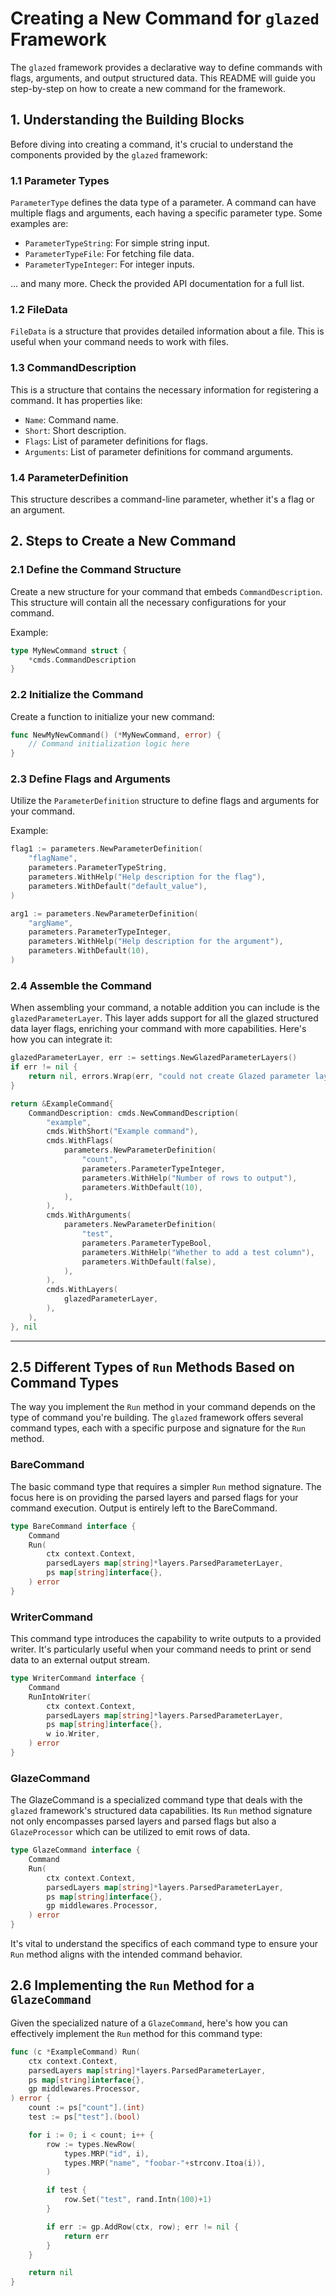 # Creating a New Command for `glazed` Framework

The `glazed` framework provides a declarative way to define commands with flags, arguments, and output structured data. This README will guide you step-by-step on how to create a new command for the framework.

## 1. **Understanding the Building Blocks**

Before diving into creating a command, it's crucial to understand the components provided by the `glazed` framework:

### 1.1 Parameter Types

`ParameterType` defines the data type of a parameter. A command can have multiple flags and arguments, each having a specific parameter type. Some examples are:

- `ParameterTypeString`: For simple string input.
- `ParameterTypeFile`: For fetching file data.
- `ParameterTypeInteger`: For integer inputs.

... and many more. Check the provided API documentation for a full list.

### 1.2 FileData

`FileData` is a structure that provides detailed information about a file. This is useful when your command needs to work with files.

### 1.3 CommandDescription

This is a structure that contains the necessary information for registering a command. It has properties like:

- `Name`: Command name.
- `Short`: Short description.
- `Flags`: List of parameter definitions for flags.
- `Arguments`: List of parameter definitions for command arguments.

### 1.4 ParameterDefinition

This structure describes a command-line parameter, whether it's a flag or an argument.

## 2. **Steps to Create a New Command**

### 2.1 Define the Command Structure

Create a new structure for your command that embeds `CommandDescription`. This structure will contain all the necessary configurations for your command.

Example:

```go
type MyNewCommand struct {
	*cmds.CommandDescription
}
```

### 2.2 Initialize the Command

Create a function to initialize your new command:

```go
func NewMyNewCommand() (*MyNewCommand, error) {
	// Command initialization logic here
}
```

### 2.3 Define Flags and Arguments

Utilize the `ParameterDefinition` structure to define flags and arguments for your command.

Example:

```go
flag1 := parameters.NewParameterDefinition(
	"flagName",
	parameters.ParameterTypeString,
	parameters.WithHelp("Help description for the flag"),
	parameters.WithDefault("default_value"),
)

arg1 := parameters.NewParameterDefinition(
	"argName",
	parameters.ParameterTypeInteger,
	parameters.WithHelp("Help description for the argument"),
	parameters.WithDefault(10),
)
```

### 2.4 Assemble the Command

When assembling your command, a notable addition you can include is the `glazedParameterLayer`. This layer adds support for all the glazed structured data layer flags, enriching your command with more capabilities. Here's how you can integrate it:

```go
glazedParameterLayer, err := settings.NewGlazedParameterLayers()
if err != nil {
	return nil, errors.Wrap(err, "could not create Glazed parameter layer")
}

return &ExampleCommand{
	CommandDescription: cmds.NewCommandDescription(
		"example",
		cmds.WithShort("Example command"),
		cmds.WithFlags(
			parameters.NewParameterDefinition(
				"count",
				parameters.ParameterTypeInteger,
				parameters.WithHelp("Number of rows to output"),
				parameters.WithDefault(10),
			),
		),
		cmds.WithArguments(
			parameters.NewParameterDefinition(
				"test",
				parameters.ParameterTypeBool,
				parameters.WithHelp("Whether to add a test column"),
				parameters.WithDefault(false),
			),
		),
		cmds.WithLayers(
			glazedParameterLayer,
		),
	),
}, nil
```


---

## 2.5 **Different Types of `Run` Methods Based on Command Types**

The way you implement the `Run` method in your command depends on the type of command you're building. The `glazed`
framework offers several command types, each with a specific purpose and signature for the `Run` method.

### **BareCommand**
The basic command type that requires a simpler `Run` method signature.
The focus here is on providing the parsed layers and parsed flags for your command execution.
Output is entirely left to the BareCommand.

```go
type BareCommand interface {
	Command
	Run(
		ctx context.Context,
		parsedLayers map[string]*layers.ParsedParameterLayer,
		ps map[string]interface{},
	) error
}
```

### **WriterCommand**

This command type introduces the capability to write outputs to a provided writer. It's particularly useful when your
command needs to print or send data to an external output stream.

```go
type WriterCommand interface {
	Command
	RunIntoWriter(
		ctx context.Context,
		parsedLayers map[string]*layers.ParsedParameterLayer,
		ps map[string]interface{},
		w io.Writer,
	) error
}
```

### **GlazeCommand**

The GlazeCommand is a specialized command type that deals with the `glazed` framework's structured data capabilities.
Its `Run` method signature not only encompasses parsed layers and parsed flags but also a `GlazeProcessor` which can be
utilized to emit rows of data.

```go
type GlazeCommand interface {
	Command
	Run(
		ctx context.Context,
		parsedLayers map[string]*layers.ParsedParameterLayer,
		ps map[string]interface{},
		gp middlewares.Processor,
	) error
}
```

It's vital to understand the specifics of each command type to ensure your `Run` method aligns with the intended command behavior.

## 2.6 **Implementing the `Run` Method for a `GlazeCommand`**

Given the specialized nature of a `GlazeCommand`, here's how you can effectively implement the `Run` method for this
command type:

```go
func (c *ExampleCommand) Run(
	ctx context.Context,
	parsedLayers map[string]*layers.ParsedParameterLayer,
	ps map[string]interface{},
	gp middlewares.Processor,
) error {
	count := ps["count"].(int)
	test := ps["test"].(bool)

	for i := 0; i < count; i++ {
		row := types.NewRow(
			types.MRP("id", i),
			types.MRP("name", "foobar-"+strconv.Itoa(i)),
		)

		if test {
			row.Set("test", rand.Intn(100)+1)
		}

		if err := gp.AddRow(ctx, row); err != nil {
			return err
		}
	}

	return nil
}
```

